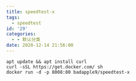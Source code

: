 ```yaml
---
title: speedtest-x
tags:
  - speedtest
id: '29'
categories:
  - - 默认分类
date: 2020-12-14 21:56:00
---
```


`apt update && apt install curl`  
`curl -sSL https://get.docker.com/ sh`  
`docker run -d -p 8008:80 badapple9/speedtest-x`